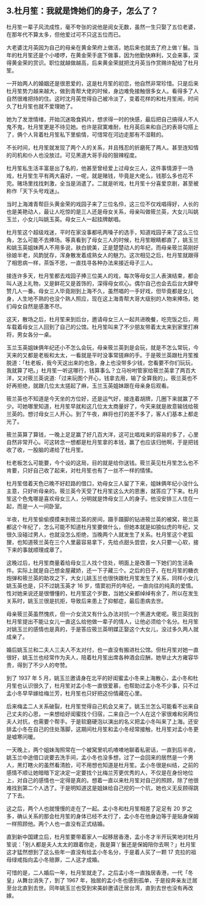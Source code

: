 ## 3.杜月笙：我就是馋她们的身子，怎么了？
杜月笙一辈子风流成性，毫不夸张的说他是阅女无数，虽然一生只娶了五位老婆，在那年代不算太多，但他爱过可不只这五位而已。


大老婆沈月英因为自己的母亲在黄金荣府上做活，她后来也就去了府上做丫鬟。当年的杜月笙还是个小喽啰，在黄金荣手底下做事，因为他勤快麻利，又会来事，深得黄金荣的赏识。职位就越做越高，后来黄金荣就把沈月英当作赏赐许配给了杜月笙。


一开始两人的婚姻还是很恩爱的，这是杜月笙的初恋，他自然非常珍惜。只是后来杜月笙势力越来越大，做到青帮大佬的时候，身边难免接触很多女人。看得多了人自然很难把持的住。这时沈月英觉得自己被冷淡了，变着花样的和杜月笙闹，时间久了杜月笙也就不爱理她了。


她为了发泄情绪，开始沉迷吸食鸦片，想求得一时的快感，最后把自己搞得人不人鬼不鬼，杜月笙更是不待见她。也许是寂寞难耐，杜月英后来和自己的表哥勾搭上了，俩个人背着杜月笙私下里偷情，可惜常在河边走那有不湿鞋的。


不长时间，杜月笙就发现了两个人的关系，并且残忍的折磨死了两人。甚至连知情的司机和仆人也没放过。可见黑道大哥手段的狠辣程度。


杜月笙私生活丰富是出了名的，他甚至曾经爱上过母女三人，这件事情源于一场戏，杜月笙生平有两大喜好，一呢，就是赌钱，毕竟是大佬么，钱那么多也花不完。赌场里找找刺激，全当是消遣了。二就是听戏，杜月笙十分喜爱京剧，甚至被称作「天下头号戏迷」。


当时上海滩青帮巨头黄金荣的戏园子来了三位名伶，这三位不仅戏唱得好，人长的也是美艳动人，最让人吃惊的是三人还是母女关系，母亲叫做筱兰英，大女儿叫姚玉兰，小女儿叫姚玉英。母女三人一起挂牌献唱。


杜月笙这个超级戏迷，平时在家没事都吼两嗓子的选手，知道戏园子来了这么三位角，怎么可能不去捧场。等真看到了母女三人的时候，杜月笙眼睛都直了，姚玉兰和姚玉英姐妹两人不用多说，肤白貌美，正是楚楚动人的年纪，而母亲筱兰英刚好徐娘半老，风韵犹存，浑身散发着成熟女人的魅力。这次相见之后，杜月笙就跟得了相思病一样，茶饭不思，一直找寻各种办法来接近母子三人。


接连许多天，杜月笙都去戏园子捧三位美人的戏，每次等母女三人表演结束，都会叫人送上礼物，又是鲜花又是首饰的，深得母女欢心。偶尔自己也会去后台大肆夸赞几人一番。母女三人毕竟刚到上海不久，虽然唱的一手好戏，但毕竟都是女儿身，人生地不熟的也没个熟人照应，现在这上海青帮大哥大级别的人物来捧场，她们母女自然是感激不尽。


这天，散场之后，杜月笙来到后台，邀请母女三人一起共进晚餐，吃完饭之后，用车载着母女三人回到了自己的公馆。杜月笙叫来了不少朋友带着太太来到家里打麻将，男女各分一桌。


玉兰玉英姐妹俩年纪还小不怎么会玩，母亲筱兰英到是会玩，就是不怎么常玩，今天来的又都是老板和太太，一看就是平时没事常搓麻的手。于是筱兰英跟杜月笙推脱道：「杜老板，我今天这出来的也急，身上也没带多少钱，您看要不你们玩玩，我就算了吧。」杜月笙一听这哪行，钱算事么？立马吩咐管家给筱兰英拿了两百大洋，又对筱兰英说道:「过来玩图个开心，钱拿去用，输了全算我的」。筱兰英也不好再拒绝，就跟几位太太搓起了麻，玉兰玉英姐妹跟在母亲身后观看。


筱兰英也不知道是今天坐的方位好，还是运气好，接连着胡牌，几圈下来就赢了不少。可她哪里知道，杜月笙早就和这几位太太商量好了，今天来就是故意输钱给筱兰英的。想讨母女三人开心。到了午夜，麻将也打的差不多了，客人们基本上都走光了。


筱兰英算了算钱，一晚上足足赢了好几百大洋，这可比唱戏来的容易的多了，心里自然非常开心。可这转念一想都是杜月笙拿的本钱，赢了也应该归他啊，于是把钱收了收，一股脑的递给了杜月笙。


杜老板怎么可能要，今个设的这局，目的就是给你送钱。筱兰英见杜月笙怎么也不肯要，只好自己收了起来，对杜月笙也有了一丝不一样的情愫。


杜月笙借着天色已晚不好赶路的借口，劝母女三人留了下来，姐妹俩年纪小没什么主意，只好听母亲的。筱兰英今天受了杜月笙这么大的恩惠，就答应了下来。杜月笙这个色鬼哪是喜欢母女三人，分明就是馋母女三人的身子。他没安排三人住在一起，而是一人一间卧室。 


半夜，杜月笙偷偷摸摸来到筱兰英的房间，蹑手蹑脚的钻进筱兰英的被窝，筱兰英都这个年纪了，怎么可能不知道杜月笙要做什么，但她本就是如狼似虎的年纪，又很久没碰过男人，也就没怎么拒绝，当晚两个人就发生了关系。杜月笙这个老狐狸，也知道筱兰英在三个人里最容易拿下，先给点甜头尝尝，女人只要一心软，接下来的事就顺理成章了。


这晚过后，杜月笙商量着给母女三人找个住处，明面上是改善一下她们的生活条件。实际上就是自己想金屋藏娇，还一下子藏三个。之后的日子，在杜月笙的糖衣炮弹和筱兰英的助攻之下，大女儿姚玉兰也很快跟杜月笙发生了关系，同样小女儿姚玉英也是，只不过姚玉英才 16 岁，情窦初开的年纪，一直向往的纯真的爱情。性对她来说还是很懵懂的，杜月笙这个岁数，当她父亲都绰绰有余了，所以在发生关系时，姚玉兰很是抗拒，导致后来患上了抑郁症，最后患病去世。


母亲筱兰英虽然愧疚，但一介女流又有什么办法对抗一个黑道大佬呢。筱兰英找到杜月笙提出不能让女儿一直这么给他做一辈子的情人，让他必须给个名分。杜月笙对姚玉兰的感情也是真的，于是答应筱兰英明媒正娶这个大女儿，没过多久两人就成亲了。


婚后姚玉兰和二夫人三夫人不太对付，也一直没有搬进杜公馆。但杜月笙对她一直很好，姚玉兰也经常作为夫人，陪着杜月笙出席各种酒会应酬，她举止大方雍容华贵，得到了不少人的夸赞。


到了 1937 年 5 月，姚玉兰邀请身在北平的好闺蜜孟小冬来上海散心，孟小冬和杜月笙也认识很久了，杜月笙对孟小冬一直很爱慕，也帮助过孟小冬不少事，只不过孟小冬早早嫁给梅兰芳，杜月笙也只好把这份情藏在心里。


后来梅孟二人关系破裂，杜月笙觉得自己机会又来了。姚玉兰怎么可能看不出来自己丈夫的心思，一来想给好闺蜜找个归宿，二来自己一个人在这个家很难和另两位夫人对抗，也需要个帮手。于是软磨硬泡以演出的名义把孟小冬叫来了上海。还安排孟小冬在自己的住处落脚，这期间杜月笙和孟小冬经常接触，杜月笙对孟小冬更是嘘寒问暖。


一天晚上，两个姐妹淘照常在一个被窝里叽叽喳喳地聊着私密话，一直到后半夜，姚玉兰中途借口说要去洗手间，孟小冬也没多想，过了一会回来的居然是一个男人，黑灯瞎火的虽然看清脸，可不用想也知道是杜月笙。孟小冬很是纠结，之前的感情不顺让她暗暗下定决定一定要找个比梅兰芳更优秀的人，不仅是在身份地位上，对自己的感情也一定得是真的。想着一直以来杜月笙对自己的照顾，除了他很难找到第二个人选了。于是明知道这是姐妹给自己挖的一个坑，她也义无反顾得跳了下去。


这之后，两个人也就慢慢的走在了一起。孟小冬和杜月笙相差了足足有 20 岁之多，确认关系的那会杜月笙的身体已经不太行了，孟小冬在他身边等于是贴身保姆一样照顾他。两个人也一直没有正式结婚。


直到新中国建立后，杜月笙要带着家人一起移居香港，孟小冬才半开玩笑地对杜月笙说：「别人都是夫人太太的跟着你走，我是算丫鬟还是保姆陪你去啊？」杜月笙这才猛然想到了这么些年一直没有给孟小冬名分，于是着人买了一颗 17 克拉的祖母绿戒指向孟小冬赔罪，二人这才成婚。


可惜的是，二人婚后一年，杜月笙就走了。之后孟小冬一直独居香港，一代「冬皇」从舞台消失了，到了 1967 年，独居的孟小冬也感到孤单，于是投奔亲友迁居至台北直到去世。同年姚玉兰也受到宋美龄邀请迁居台湾，直到去世也没有再改嫁。

